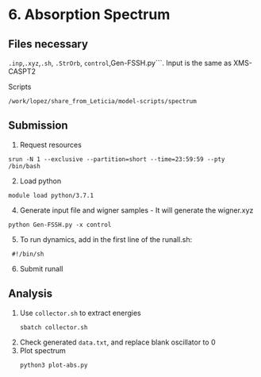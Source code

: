 # 6. Absorption Spectrum
## Files necessary
```.inp```,```.xyz```,```.sh```, ```.StrOrb```, ```control```,Gen-FSSH.py```. Input is the same as XMS-CASPT2

Scripts
```
/work/lopez/share_from_Leticia/model-scripts/spectrum
```

## Submission

1. Request resources
```
srun -N 1 --exclusive --partition=short --time=23:59:59 --pty /bin/bash
```
2. Load python
```
module load python/3.7.1
```

4. Generate input file and wigner samples - It will generate the wigner.xyz
```
python Gen-FSSH.py -x control
```
5. To run dynamics, add in the first line of the runall.sh:  
```
 #!/bin/sh
```
6. Submit runall

## Analysis
1. Use ```collector.sh``` to extract energies
   ```
   sbatch collector.sh
   ```
2. Check generated ```data.txt```, and replace blank oscillator to 0
3. Plot spectrum
   ```
   python3 plot-abs.py
   ````

